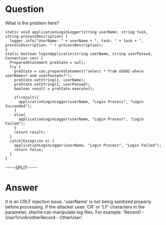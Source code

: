 # Question
 
What is the problem here?
 
```
static void applicationLoginLogger(string userName, string task, string processDescription) {  
  logger.info("UserName: " + userName + ", task: " + task + ", processDescription: " + processDescription);
}
static boolean loginApplicatin(string userName, string userPasswd, Connection con) {
  PreparedStatement preState = null;
  try {
    preState = con.prepareStatement("select * from USERS where userName=? and userPasswd=?");
    preState.setString(1, userName);
    preState.setString(2, userPasswd);
    boolean result = preState.execute();
    
    if(result){
      applicationLoginLogger(userName, "Login Process", "Login Succeeded");
    }
    else{
      applicationLoginLogger(userName, "Login Process", "Login Failed");
    }
    return result;
  }
  catch(Exception e) {
    applicationLoginLogger(userName, "Login Process", "Login Failed");
    return False;
  }
}
```
 
-----SPLIT-----
 
# Answer

It is an CRLF injection issue. 'userName' is not being sanitized properly before processing. If the attacker uses 'CR' or 'LF' characters in the parameter, she/he can manipulate log files. For example: 'Record1 - User1\r\nAnotherRecord - OtherUser'.